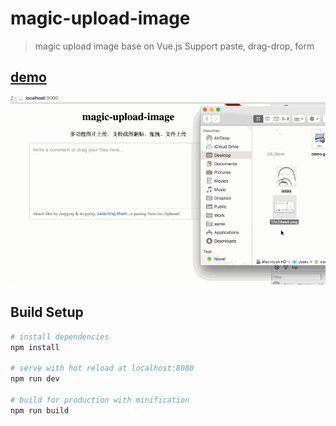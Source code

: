 # magic-upload-image

> magic upload image base on Vue.js  Support paste, drag-drop, form


## [demo](http://upload.leanapp.cn/) 

![demo](./demo.gif)



## Build Setup

``` bash
# install dependencies
npm install

# serve with hot reload at localhost:8080
npm run dev

# build for production with minification
npm run build
```
